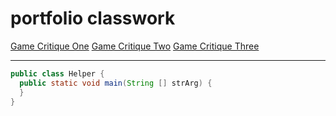 # portfolio classwork

[Game Critique One](critique_one.md)
[Game Critique Two](critique_two.md)
[Game Critique Three](critique_three.md)


---

```java
public class Helper {
  public static void main(String [] strArg) {
  }
}
```
